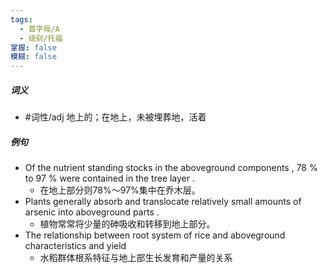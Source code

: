 ```yaml
---
tags:
  - 首字母/A
  - 级别/托福
掌握: false
模糊: false
---
```

##### 词义
- #词性/adj  地上的；在地上，未被埋葬地，活着
##### 例句
- Of the nutrient standing stocks in the aboveground components , 78 % to 97 % were contained in the tree layer .
	- 在地上部分则78%～97%集中在乔木层。
- Plants generally absorb and translocate relatively small amounts of arsenic into aboveground parts .
	- 植物常常将少量的砷吸收和转移到地上部分。
- The relationship between root system of rice and aboveground characteristics and yield
	- 水稻群体根系特征与地上部生长发育和产量的关系

